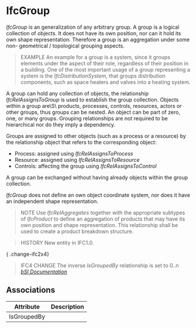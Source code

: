 IfcGroup
========
_IfcGroup_ is an generalization of any arbitrary group. A group is a logical
collection of objects. It does not have its own position, nor can it hold its
own shape representation. Therefore a group is an aggregation under some non-
geometrical / topological grouping aspects.  
  
> EXAMPLE  An example for a group is a system, since it groups elements under
> the aspect of their role, regardless of their position in a building. One of
> the most important usage of a group representing a system is the
> _IfcDistributionSystem_, that groups distribution components, such as space
> heaters and valves into a heating system.  
  
A group can hold any collection of objects, the relationship
_IfcRelAssignsToGroup_ is used to establish the group collection. Objects
within a group are\S\ products, processes, controls, resources, actors or
other groups, thus groups can be nested. An object can be part of zero, one,
or many groups. Grouping relationships are not required to be hierarchical nor
do they imply a dependency.  
  
Groups are assigned to other objects (such as a process or a resource) by the
relationship object that refers to the corresponding object:  
  
* Process: assigned using _IfcRelAssignsToProcess_  
* Resource: assigned using _IfcRelAssignsToResource_  
* Controls: affecting the group using _IfcRelAssignsToControl_  
  
A group can be exchanged without having already objects within the group
collection.  
  
_IfcGroup_ does not define an own object coordinate system, nor does it have
an independent shape representation.  
  
> NOTE  Use _IfcRelAggregates_ together with the appropriate subtypes of
> _IfcProduct_ to define an aggregation of products that may have its own
> position and shape representation. This relationship shall be used to create
> a product breakdown structure.  
  
> HISTORY  New entity in IFC1.0.  
  
{ .change-ifc2x4}  
> IFC4 CHANGE  The inverse _IsGroupedBy_ relationship is set to 0..n  
[ _bSI
Documentation_](https://standards.buildingsmart.org/IFC/DEV/IFC4_2/FINAL/HTML/schema/ifckernel/lexical/ifcgroup.htm)


Associations
------------
| Attribute   | Description   |
|-------------|---------------|
| IsGroupedBy |               |

